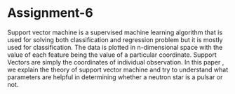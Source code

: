# Assignment-6

Support vector machine is a supervised machine
learning algorithm that is used for solving both classification
and regression problem but it is mostly used for classification.
The data is plotted in n-dimensional space with the value of
each feature being the value of a particular coordinate. Support
Vectors are simply the coordinates of individual observation. In
this paper , we explain the theory of support vector machine and
try to understand what parameters are helpful in determining
whether a neutron star is a pulsar or not.
